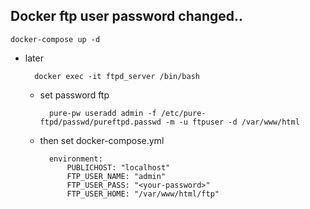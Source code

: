 ## Docker ftp user password changed..
    docker-compose up -d
- later
  
        docker exec -it ftpd_server /bin/bash
    - set password ftp
  
            pure-pw useradd admin -f /etc/pure-ftpd/passwd/pureftpd.passwd -m -u ftpuser -d /var/www/html
    - then set docker-compose.yml

            environment:
                PUBLICHOST: "localhost"
                FTP_USER_NAME: "admin"
                FTP_USER_PASS: "<your-password>"
                FTP_USER_HOME: "/var/www/html/ftp"
